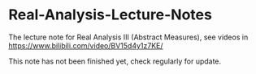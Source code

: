 # Real-Analysis-Lecture-Notes
The lecture note for Real Analysis III (Abstract Measures), see videos in https://www.bilibili.com/video/BV15d4y1z7KE/

This note has not been finished yet, check regularly for update.
